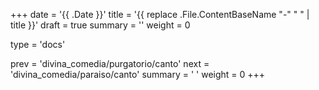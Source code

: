 +++
date = '{{ .Date }}'
title = '{{ replace .File.ContentBaseName "-" " " | title }}'
draft = true
summary = ''
weight = 0

type = 'docs'

prev = 'divina_comedia/purgatorio/canto'
next = 'divina_comedia/paraiso/canto'
summary = ' '
weight = 0
+++
